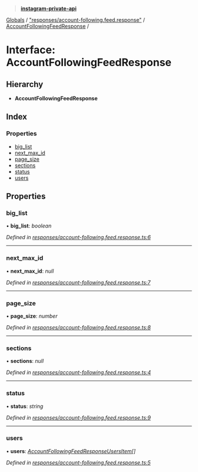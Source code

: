 > **[instagram-private-api](../README.md)**

[Globals](../README.md) / ["responses/account-following.feed.response"](../modules/_responses_account_following_feed_response_.md) / [AccountFollowingFeedResponse](_responses_account_following_feed_response_.accountfollowingfeedresponse.md) /

# Interface: AccountFollowingFeedResponse

## Hierarchy

* **AccountFollowingFeedResponse**

## Index

### Properties

* [big_list](_responses_account_following_feed_response_.accountfollowingfeedresponse.md#big_list)
* [next_max_id](_responses_account_following_feed_response_.accountfollowingfeedresponse.md#next_max_id)
* [page_size](_responses_account_following_feed_response_.accountfollowingfeedresponse.md#page_size)
* [sections](_responses_account_following_feed_response_.accountfollowingfeedresponse.md#sections)
* [status](_responses_account_following_feed_response_.accountfollowingfeedresponse.md#status)
* [users](_responses_account_following_feed_response_.accountfollowingfeedresponse.md#users)

## Properties

###  big_list

• **big_list**: *boolean*

*Defined in [responses/account-following.feed.response.ts:6](https://github.com/dilame/instagram-private-api/blob/e9c516c/src/responses/account-following.feed.response.ts#L6)*

___

###  next_max_id

• **next_max_id**: *null*

*Defined in [responses/account-following.feed.response.ts:7](https://github.com/dilame/instagram-private-api/blob/e9c516c/src/responses/account-following.feed.response.ts#L7)*

___

###  page_size

• **page_size**: *number*

*Defined in [responses/account-following.feed.response.ts:8](https://github.com/dilame/instagram-private-api/blob/e9c516c/src/responses/account-following.feed.response.ts#L8)*

___

###  sections

• **sections**: *null*

*Defined in [responses/account-following.feed.response.ts:4](https://github.com/dilame/instagram-private-api/blob/e9c516c/src/responses/account-following.feed.response.ts#L4)*

___

###  status

• **status**: *string*

*Defined in [responses/account-following.feed.response.ts:9](https://github.com/dilame/instagram-private-api/blob/e9c516c/src/responses/account-following.feed.response.ts#L9)*

___

###  users

• **users**: *[AccountFollowingFeedResponseUsersItem](../classes/_responses_account_following_feed_response_.accountfollowingfeedresponseusersitem.md)[]*

*Defined in [responses/account-following.feed.response.ts:5](https://github.com/dilame/instagram-private-api/blob/e9c516c/src/responses/account-following.feed.response.ts#L5)*